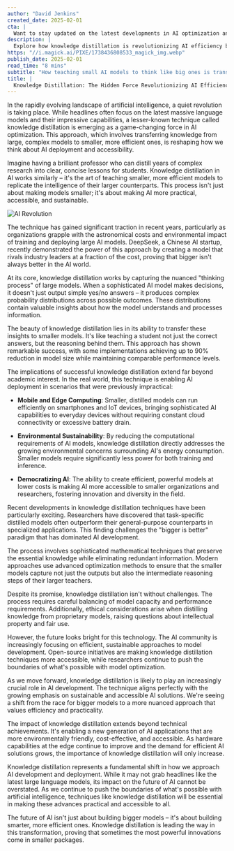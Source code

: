 ```yaml
---
author: "David Jenkins"
created_date: 2025-02-01
cta: |
  Want to stay updated on the latest developments in AI optimization and efficiency? Follow us on LinkedIn for regular insights into groundbreaking technologies like knowledge distillation and their impact on the future of artificial intelligence.
description: |
  Explore how knowledge distillation is revolutionizing AI efficiency by enabling smaller models to harness the intelligence of larger ones. Discover how this technique is making AI more practical, accessible, and sustainable.
https: "//i.magick.ai/PIXE/1738436808533_magick_img.webp"
publish_date: 2025-02-01
read_time: "8 mins"
subtitle: "How teaching small AI models to think like big ones is transforming the industry"
title: |
  Knowledge Distillation: The Hidden Force Revolutionizing AI Efficiency
---
```


In the rapidly evolving landscape of artificial intelligence, a quiet revolution is taking place. While headlines often focus on the latest massive language models and their impressive capabilities, a lesser-known technique called knowledge distillation is emerging as a game-changing force in AI optimization. This approach, which involves transferring knowledge from large, complex models to smaller, more efficient ones, is reshaping how we think about AI deployment and accessibility.

Imagine having a brilliant professor who can distill years of complex research into clear, concise lessons for students. Knowledge distillation in AI works similarly – it's the art of teaching smaller, more efficient models to replicate the intelligence of their larger counterparts. This process isn't just about making models smaller; it's about making AI more practical, accessible, and sustainable.

![AI Revolution](https://i.magick.ai/PIXE/1738436808533_magick_img.webp)

The technique has gained significant traction in recent years, particularly as organizations grapple with the astronomical costs and environmental impact of training and deploying large AI models. DeepSeek, a Chinese AI startup, recently demonstrated the power of this approach by creating a model that rivals industry leaders at a fraction of the cost, proving that bigger isn't always better in the AI world.

At its core, knowledge distillation works by capturing the nuanced "thinking process" of large models. When a sophisticated AI model makes decisions, it doesn't just output simple yes/no answers – it produces complex probability distributions across possible outcomes. These distributions contain valuable insights about how the model understands and processes information.

The beauty of knowledge distillation lies in its ability to transfer these insights to smaller models. It's like teaching a student not just the correct answers, but the reasoning behind them. This approach has shown remarkable success, with some implementations achieving up to 90% reduction in model size while maintaining comparable performance levels.

The implications of successful knowledge distillation extend far beyond academic interest. In the real world, this technique is enabling AI deployment in scenarios that were previously impractical:

- **Mobile and Edge Computing**: Smaller, distilled models can run efficiently on smartphones and IoT devices, bringing sophisticated AI capabilities to everyday devices without requiring constant cloud connectivity or excessive battery drain.

- **Environmental Sustainability**: By reducing the computational requirements of AI models, knowledge distillation directly addresses the growing environmental concerns surrounding AI's energy consumption. Smaller models require significantly less power for both training and inference.

- **Democratizing AI**: The ability to create efficient, powerful models at lower costs is making AI more accessible to smaller organizations and researchers, fostering innovation and diversity in the field.

Recent developments in knowledge distillation techniques have been particularly exciting. Researchers have discovered that task-specific distilled models often outperform their general-purpose counterparts in specialized applications. This finding challenges the "bigger is better" paradigm that has dominated AI development.

The process involves sophisticated mathematical techniques that preserve the essential knowledge while eliminating redundant information. Modern approaches use advanced optimization methods to ensure that the smaller models capture not just the outputs but also the intermediate reasoning steps of their larger teachers.

Despite its promise, knowledge distillation isn't without challenges. The process requires careful balancing of model capacity and performance requirements. Additionally, ethical considerations arise when distilling knowledge from proprietary models, raising questions about intellectual property and fair use.

However, the future looks bright for this technology. The AI community is increasingly focusing on efficient, sustainable approaches to model development. Open-source initiatives are making knowledge distillation techniques more accessible, while researchers continue to push the boundaries of what's possible with model optimization.

As we move forward, knowledge distillation is likely to play an increasingly crucial role in AI development. The technique aligns perfectly with the growing emphasis on sustainable and accessible AI solutions. We're seeing a shift from the race for bigger models to a more nuanced approach that values efficiency and practicality.

The impact of knowledge distillation extends beyond technical achievements. It's enabling a new generation of AI applications that are more environmentally friendly, cost-effective, and accessible. As hardware capabilities at the edge continue to improve and the demand for efficient AI solutions grows, the importance of knowledge distillation will only increase.

Knowledge distillation represents a fundamental shift in how we approach AI development and deployment. While it may not grab headlines like the latest large language models, its impact on the future of AI cannot be overstated. As we continue to push the boundaries of what's possible with artificial intelligence, techniques like knowledge distillation will be essential in making these advances practical and accessible to all.

The future of AI isn't just about building bigger models – it's about building smarter, more efficient ones. Knowledge distillation is leading the way in this transformation, proving that sometimes the most powerful innovations come in smaller packages.